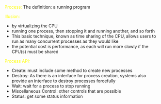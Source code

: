 
<span style="color:yellow">Process:</span>
The definition:  a running program

<span style="color:yellow">Illusion:</span>
- by virtualizing the CPU
- running one process, then stopping it and running another, and so forth
- This basic technique, known as time sharing of the CPU, allows users to run as many concurrent processes as they would like
- the potential cost is performance, as each will run more slowly if the CPU(s) must be shared

<span style="color:yellow">Process API:</span>
- Create: must include some method to create new processes
- Destroy: As there is an interface for process creation, systems also provide an interface to destroy processes forcefully
- Wait: wait for a process to stop running
- Miscellaneous Control: other controls that are possible
- Status: get some status information
